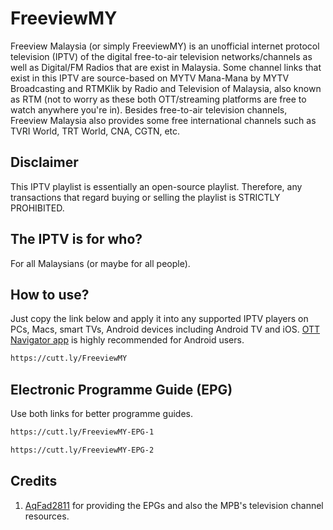 # FreeviewMY

Freeview Malaysia (or simply FreeviewMY) is an unofficial internet protocol television (IPTV)
of the digital free-to-air television networks/channels as well as Digital/FM Radios
that are exist in Malaysia. Some channel links that exist in this IPTV are source-based on MYTV Mana-Mana by MYTV Broadcasting
and RTMKlik by Radio and Television of Malaysia, also known as RTM (not to worry as these both OTT/streaming platforms are free to watch anywhere you're in).
Besides free-to-air television channels, Freeview Malaysia also provides some free international channels such as TVRI World, TRT World, CNA, CGTN, etc.

## Disclaimer

This IPTV playlist is essentially an open-source playlist. Therefore, any transactions that regard buying or selling the playlist is STRICTLY PROHIBITED.

## The IPTV is for who?

For all Malaysians (or maybe for all people).

## How to use?

Just copy the link below and apply it into any supported IPTV players on PCs, Macs, smart TVs, Android devices including Android TV and iOS.
[OTT Navigator app](https://ott-nav.com/) is highly recommended for Android users.

```bash
https://cutt.ly/FreeviewMY
```

## Electronic Programme Guide (EPG)

Use both links for better programme guides.

```bash
https://cutt.ly/FreeviewMY-EPG-1
```
```bash
https://cutt.ly/FreeviewMY-EPG-2
```

## Credits

1. [AqFad2811](https://github.com/AqFad2811/) for providing the EPGs and also the MPB's television channel resources.
